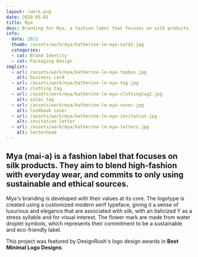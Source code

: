 ```yaml
---
layout: /work.pug
date: 2020-05-01
title: Mya
desc: Branding for Mya, a fashion label that focuses on silk products.
info:
  date: 2021
  thumb: /assets/work/mya/katherine-le-mya-card2.jpg
  categories:
  - cat: Brand Identity
  - cat: Packaging Design
imglist:
  - url: /assets/work/mya/katherine-le-mya-topbox.jpg
    alt: business card
  - url: /assets/work/mya/katherine-le-mya-tag.jpg
    alt: clothing tag
  - url: /assets/work/mya/katherine-le-mya-clothingtag2.jpg
    alt: sales tag
  - url: /assets/work/mya/katherine-le-mya-cover.jpg
    alt: lookbook cover
  - url: /assets/work/mya/katherine-le-mya-invitation.jpg
    alt: invitation letter
  - url: /assets/work/mya/katherine-le-mya-letters.jpg
    alt: letterhead
---
```

## Mya (mai-a) is a fashion label that focuses on silk products. They aim to blend high-fashion with everyday wear, and commits to only using sustainable and ethical sources.

Mya's branding is developed with their values at its core. The logotype is created using a customized modern serif typeface, giving it a sense of luxurious and elegance that are associated with silk, with an italicized Y as a stress syllable and for visual interest. The flower mark are made from water droplet symbols, which represents their commitment to be a sustainable and eco-friendly label.

This project was featured by DesignRush's logo design awards in **Best Minimal Logo Designs**.